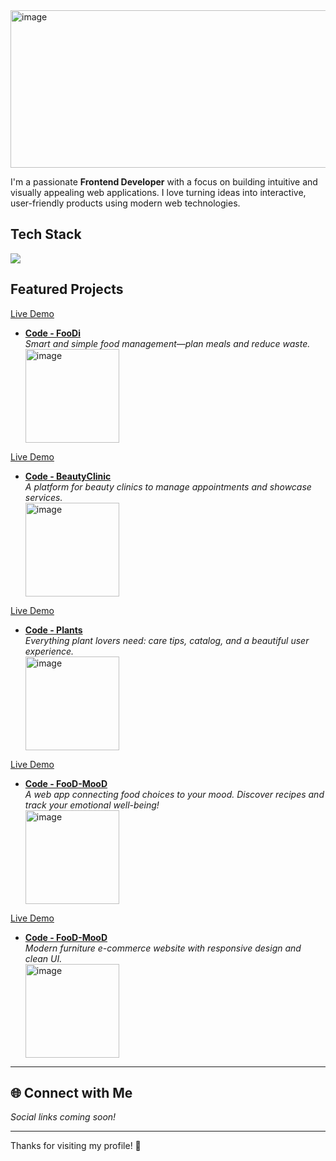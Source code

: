 
 <img width="1268" height="252" alt="image" src="https://github.com/user-attachments/assets/f1bdcd10-8407-4b6a-83b7-d96c416a7bcf" />


<p  style="font-weight: normal;">I'm a passionate <b>Frontend Developer</b> with a focus on building intuitive and visually appealing web applications. I love turning ideas into interactive, user-friendly products using modern web technologies.</p>

##  Tech Stack

<p>
  <a href="https://skillicons.dev">
    <img src="https://skillicons.dev/icons?i=css,sass,html,js,react,git,figma" />
  </a>
</p>


##  Featured Projects

<a href="https://recordline1.github.io/FooDi/">Live Demo</a> 
- [**Code - FooDi**](https://github.com/Recordline1/FooDi)  
  *Smart and simple food management—plan meals and reduce waste.*
  <div><img width="150" height="auto" alt="image" src="https://github.com/user-attachments/assets/fe53038b-fa75-4898-a467-4ccc0402c07e" /><div/>
  
<a href="https://recordline1.github.io/BeautyClinic/">Live Demo</a>
- [**Code - BeautyClinic**](https://github.com/Recordline1/BeautyClinic) <br>
  *A platform for beauty clinics to manage appointments and showcase services.*
  <div><img width="150" height="auto" alt="image" src="https://github.com/user-attachments/assets/4fbfbfa8-c386-41ea-a92f-90f6e0223009" /><div/>  
  
<a href="https://recordline1.github.io/Plants/">Live Demo</a> 
- [**Code - Plants**](https://github.com/Recordline1/Plants)  
  *Everything plant lovers need: care tips, catalog, and a beautiful user experience.*
  <div><img width="150" height="auto" alt="image" src="https://github.com/user-attachments/assets/f152ce28-d3c7-4de8-9fbe-5c2ef3d5d653" /><div/>
  
<a href="https://recordline1.github.io/FooD-MooD/">Live Demo</a>   
- [**Code - FooD-MooD**](https://github.com/Recordline1/FooD-MooD)  
  *A web app connecting food choices to your mood. Discover recipes and track your emotional well-being!*
  <div><img width="150" height="auto" alt="image" src="https://github.com/user-attachments/assets/9a0883b7-0a27-4a5d-925e-c4c1b6f8fd63" /><div/>

<a href="https://recordline1.github.io/Furniture-store/">Live Demo</a>   
- [**Code - FooD-MooD**](https://(https://github.com/Recordline1/Furniture-store))  
  *Modern furniture e-commerce website with responsive design and clean UI.*
  <div><img width="150" height="auto" alt="image" src="https://github.com/user-attachments/assets/a5ea8982-8e5b-4729-af69-dcfa7ad9d9e1" /><div/>
   

---

## 🌐 Connect with Me

<!--
[LinkedIn]()
[Twitter]()
[Portfolio]()
-->

*Social links coming soon!*

---

<!-- Optional Fun Fact/Quote Section -->
<!--
> “Code is like humor. When you have to explain it, it’s bad.” – Cory House
-->

Thanks for visiting my profile! 🚀
